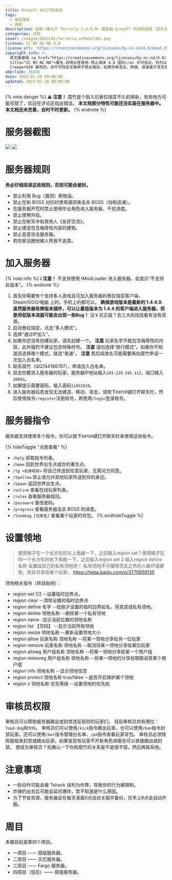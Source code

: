 ```yaml
---
title: GroupTr 从入门到去世
tags:
  - 泰拉瑞亚
  - 游戏
description: 这是一篇关于 Terraria 1.4.4.9+ 服务器 GroupTr 的游玩指南（官方文档，超不详细）
categories: 文档
cover: /images/2023/01/Terraria_wvRS2elXWc.png
license: CC BY-NC-ND 4.0
license_url: 'https://creativecommons.org/licenses/by-nc-nd/4.0/deed.zh'
copyright_info: >-
  本文章使用 <a href="https://creativecommons.org/licenses/by-nc-nd/4.0/deed.zh"
  title="CC BY-NC-ND">署名-非商业性使用-禁止演绎 4.0 国际</a> 许可协议，你可以向其他人共享此文章，但是必须署名是由
  Creeper938 编写的。你不可将此文章用于商业用途，如果你再混合、转换、或者基于该文章创作，你不可以分发修改后的文章。
abbrlink: 36556
date: 2023-01-20 00:00:00
updated: 2023-02-10 00:00:00
---
```

{% note danger %}
**⚠ 注意！**
腐竹是个刚入坑泰拉瑞亚不久的萌新，有些地方可能写错了，欢迎在评论区指出错误。
**本文档部分特性可能还没实装在服务器中。**
**本文档还未完善，会时不时更新。**
{% endnote %}

# 服务器截图
![](/images/2023/01/Terraria_2MDsMP4WcN.png)
![](/images/2023/01/Terraria_UgAncwyxXR.png)

# 服务器规则
**务必仔细阅读这些规则，否则可能会被封。**
* 禁止利用 Bug（漏洞）刷物品。
* 禁止在和 BOSS 对抗时使用漏洞来击杀 BOSS（俗称逃课）。
* 在服务器开荒时禁止使用毕业角色进入服务器，干扰进度。
* 禁止使用外挂。
* 禁止在聊天中和其他人《友好交流》。
* 禁止建造包含侮辱性内容的建筑。
* 禁止恶意攻击服务器。
* 若你家没圈地被人熊我不追查。

# 加入服务器
{% note info %}
**ℹ 注意！**
不支持使用 tModLoader 进入服务器，会提示“不支持此版本”。
{% endnote %}

1. 首先你需要有个支持多人游戏且可加入服务器的泰拉瑞亚客户端，Steam/GOG/电脑 上的，手机上的都可以。
   **确保游戏版本是最新的 1.4.4.9.虽然服务器有跨版本插件，可以让最低版本为 1.4.4 的客户端进入服务器，但是用低版本进服可能会出现一些Bug！**
   没￥买正版？去三大妈找找看有没有资源。
2. 启动泰拉瑞亚，点击“多人模式”。
3. 选择“通过IP加入”。
4. 如果你还没有创建玩家，请先创建一个。
   **注意** 玩家名字不能包含侮辱性的内容，此外强烈不建议包含特殊符号。
   **注意** 请勿选择“旅行模式”。如果你不知道该选择哪个模式，就选“普通”。
   **注意** 若后续改名可能需要再向腐竹申请一次加入白名单。
5. 联系腐竹（QQ744198767），申请加入白名单。
6. 双击你要进入服务器的玩家，服务器IP地址输入`103.239.245.112`，端口输入`20092`。
7. 如果提示需要密码，输入密码`11451919`。
8. 进入服务器后若发现无法建造、移动、攻击，请按下`ENTER`键打开聊天栏，然后使用指令`/register`注册账号，再使用`/login`登录账号。

# 服务器指令
服务器支持使用多个指令，你可以按下`ENTER`键打开聊天栏来使用这些指令。

{% hideToggle "点我查看" %}
* `/help`
  获取指令列表。
* `/home`
  回到世界出生点或你的重生点。
* `/tp <玩家昵称>`
  将自己传送到任意玩家，无需对方同意。
* `/tpallow`
  禁止或允许其他玩家传送到你的身边。
* `/spawn`
  返回世界出生点。
* `/online`
  查看在线玩家列表。
* `/rules`
  查看服务器规则。
* `/password`
  更改密码。
* `/progress`
  查看服务器击杀 BOSS 的进度。
* `/lookbag [玩家名]`
  查看某个玩家的背包。
{% endhideToggle %}

# 设置领地
> 使用稿子在一个长方形的左上角敲一下，之后输入region set 1
> 使用稿子在同一个长方形的右下角敲一下，之后输入region set 2
> 输入region define 名称 设置成自己的私有领地吧！
> 私有领地不可被除领主之外的人破坏或建筑，除非共享给某个玩家。
> https://tieba.baidu.com/p/3770859135

领地相关指令（转自贴吧）：
* region set 1/2 --设置临时边界点。
* region clear --清除设置的临时边界点
* region define 名字 --给刚才设置的临时边界起名，将其变成私有领地。
* region delete 领地名称 --删除某一个私有领地
* region name -显示当前位置的领地名称
* region list 【页码】 --显示当前所有领地
* region resize 领地名称 --重新设置领地大小
* region allow 玩家名称 领地名称 --将某一领地分享给另一位玩家
* region remove 玩家名称 领地名称 --取消将某一领地分享给某位玩家
* region allowg 用户组名称 领地名称 --将某一领地分享给某一个用户组
* region removeg 用户组名称 领地名称 --将某一领地的分享权限取消至某个用户组
* region info 领地名称 --显示领地信息
* region protect 领地名称 true/false --是否开启保护某个领地
* region z 领地名称 优先等级 --设置领地的优先权

# 审核员权限
审核员可以帮助服务器踢出或封禁违反规则的玩家们。
目前审核员共有两位：`Toad-dog`和`你妈`。
审核员们可以使用`/kick`指令踢出玩家，也可以使用`/ban`指令封禁玩家。还可以使用`/bwl`指令管理白名单、`/pm`指令查看玩家背包。
审核员必须按照服规来封禁或踢出玩家。如果发现有玩家不开新角色进服也可以直接踢出或封禁。
想成为审核员？先确认一下你和腐竹的关系是不是很不错，然后再联系他。

# 注意事项
* 一些动作可能会被 Tshock 误判为作弊，导致你的行为被限制。
* 炸弹扔出去后可能会延迟爆炸，暂不知道是什么原因。
* 为了节省资源，服务器会在每天凌晨0点自动关服并备份，在早上6点会自动开服。

# 周目
本服目前是第四个周目。
* 一周目 —— 原版服务器。
* 二周目 —— 灾厄服务器。
* 三周目 —— Fargo 服务器。
* 四周目（现在）—— 原版服务器。